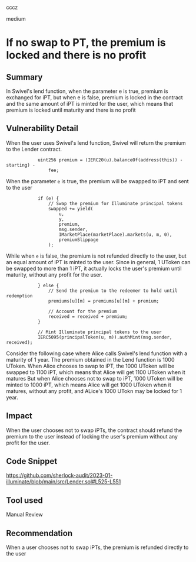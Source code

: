 cccz

medium

# If no swap to PT, the premium is locked and there is no profit

## Summary
In Swivel's lend function, when the parameter e is true, premium is exchanged for iPT, but when e is false, premium is locked in the contract and the same amount of iPT is minted for the user, which means that premium is locked until maturity and there is no profit
## Vulnerability Detail
When the user uses Swivel's lend function, Swivel will return the premium to the Lender contract.
```solidity
            uint256 premium = (IERC20(u).balanceOf(address(this)) - starting) -
                fee;
```
When the parameter `e` is true, the premium will be swapped to iPT and sent to the user
```solidity
            if (e) {
                // Swap the premium for Illuminate principal tokens
                swapped += yield(
                    u,
                    y,
                    premium,
                    msg.sender,
                    IMarketPlace(marketPlace).markets(u, m, 0),
                    premiumSlippage
                );
```
While when `e` is false, the premium is not refunded directly to the user, but an equal amount of iPT is minted to the user. 
Since in general, 1 UToken can be swapped to more than 1 iPT,  it actually locks the user's premium until maturity, without any profit for the user.
```solidity
            } else {
                // Send the premium to the redeemer to hold until redemption
                premiums[u][m] = premiums[u][m] + premium;

                // Account for the premium
                received = received + premium;
            }

            // Mint Illuminate principal tokens to the user
            IERC5095(principalToken(u, m)).authMint(msg.sender, received);
```
Consider the following case where Alice calls Swivel's lend function with a maturity of 1 year.
The premium obtained in the Lend function is 1000 UToken.
When Alice chooses to swap to iPT, the 1000 UToken will be swapped to 1100 iPT, which means that Alice will get 1100 UToken when it matures
But when Alice chooses not to swap to iPT, 1000 UToken will be minted to 1000 iPT, which means Alice will get 1000 UToken when it matures, without any profit, and ALice's 1000 UTokn may be locked for 1 year.

## Impact
When the user chooses not to swap iPTs, the contract should refund the premium to the user instead of locking the user's premium without any profit for the user.

## Code Snippet
https://github.com/sherlock-audit/2023-01-illuminate/blob/main/src/Lender.sol#L525-L551
## Tool used

Manual Review

## Recommendation
When a user chooses not to swap iPTs, the premium is refunded directly to the user